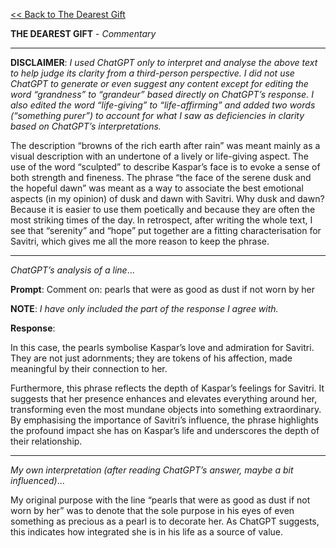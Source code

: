 [<< Back to The Dearest Gift](https://pranigopu.github.io/art/literature/dearest-gift.html)

**THE DEAREST GIFT** - _Commentary_

---

**DISCLAIMER**: _I used ChatGPT only to interpret and analyse the above text to help judge its clarity from a third-person perspective. I did not use ChatGPT to generate or even suggest any content except for editing the word “grandness” to “grandeur” based directly on ChatGPT’s response. I also edited the word “life-giving” to “life-affirming” and added two words (“something purer”) to account for what I saw as deficiencies in clarity based on ChatGPT’s interpretations._

The description “browns of the rich earth after rain” was meant mainly as a visual description with an undertone of a lively or life-giving aspect. The use of the word “sculpted” to describe Kaspar’s face is to evoke a sense of both strength and fineness. The phrase “the face of the serene dusk and the hopeful dawn” was meant as a way to associate the best emotional aspects (in my opinion) of dusk and dawn with Savitri. Why dusk and dawn? Because it is easier to use them poetically and because they are often the most striking times of the day. In retrospect, after writing the whole text, I see that “serenity” and “hope” put together are a fitting characterisation for Savitri, which gives me all the more reason to keep the phrase.

---

_ChatGPT’s analysis of a line_...

**Prompt**: Comment on: pearls that were as good as dust if not worn by her

**NOTE**: _I have only included the part of the response I agree with._

**Response**:

In this case, the pearls symbolise Kaspar’s love and admiration for Savitri. They are not just adornments; they are tokens of his affection, made meaningful by their connection to her.

Furthermore, this phrase reflects the depth of Kaspar’s feelings for Savitri. It suggests that her presence enhances and elevates everything around her, transforming even the most mundane objects into something extraordinary. By emphasising the importance of Savitri’s influence, the phrase highlights the profound impact she has on Kaspar’s life and underscores the depth of their relationship.

---

_My own interpretation (after reading ChatGPT’s answer, maybe a bit influenced)_...

My original purpose with the line “pearls that were as good as dust if not worn by her” was to denote that the sole purpose in his eyes of even something as precious as a pearl is to decorate her. As ChatGPT suggests, this indicates how integrated she is in his life as a source of value.